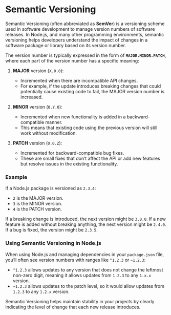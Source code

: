 # Semantic Versioning

Semantic Versioning (often abbreviated as **SemVer**) is a versioning scheme used in software development to manage version numbers of software releases. In Node.js, and many other programming environments, semantic versioning helps developers understand the impact of changes in a software package or library based on its version number.

The version number is typically expressed in the form of **`MAJOR.MINOR.PATCH`**, where each part of the version number has a specific meaning:

1. **MAJOR** version (`X.0.0`): 
   - Incremented when there are incompatible API changes. 
   - For example, if the update introduces breaking changes that could potentially cause existing code to fail, the MAJOR version number is increased.

2. **MINOR** version (`0.Y.0`): 
   - Incremented when new functionality is added in a backward-compatible manner.
   - This means that existing code using the previous version will still work without modification.

3. **PATCH** version (`0.0.Z`): 
   - Incremented for backward-compatible bug fixes.
   - These are small fixes that don’t affect the API or add new features but resolve issues in the existing functionality.

### Example
If a Node.js package is versioned as `2.3.4`:
- `2` is the MAJOR version.
- `3` is the MINOR version.
- `4` is the PATCH version.

If a breaking change is introduced, the next version might be `3.0.0`. If a new feature is added without breaking anything, the next version might be `2.4.0`. If a bug is fixed, the version might be `2.3.5`.

### Using Semantic Versioning in Node.js
When using Node.js and managing dependencies in your `package.json` file, you’ll often see version numbers with ranges like `^1.2.3` or `~1.2.3`:
- `^1.2.3` allows updates to any version that does not change the leftmost non-zero digit, meaning it allows updates from `1.2.3` to any `1.x.x` version.
- `~1.2.3` allows updates to the patch level, so it would allow updates from `1.2.3` to any `1.2.x` version.

Semantic Versioning helps maintain stability in your projects by clearly indicating the level of change that each new release introduces.
